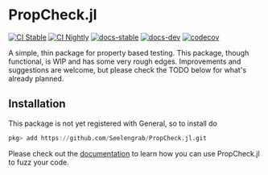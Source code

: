 # PropCheck.jl

[![CI Stable](https://github.com/Seelengrab/PropCheck.jl/actions/workflows/ci.yml/badge.svg?branch=main)](https://github.com/Seelengrab/PropCheck.jl/actions/workflows/ci.yml)
[![CI Nightly](https://github.com/Seelengrab/PropCheck.jl/actions/workflows/nightly.yml/badge.svg?branch=main)](https://github.com/Seelengrab/PropCheck.jl/actions/workflows/nightly.yml)
[![docs-stable](https://img.shields.io/badge/docs-stable-blue.svg)](https://seelengrab.github.io/PropCheck.jl/stable)
[![docs-dev](https://img.shields.io/badge/docs-dev-blue.svg)](https://seelengrab.github.io/PropCheck.jl/dev)
[![codecov](https://codecov.io/github/Seelengrab/PropCheck.jl/branch/main/graph/badge.svg?token=PBH8NJCHKS)](https://codecov.io/github/Seelengrab/PropCheck.jl)

A simple, thin package for property based testing. This package, though functional, is WIP and has some very rough edges. Improvements and suggestions are welcome, but please check the TODO below for what's already planned.

## Installation

This package is not yet registered with General, so to install do

```julia
pkg> add https://github.com/Seelengrab/PropCheck.jl.git
```

Please check out the [documentation](https://seelengrab.github.io/PropCheck.jl/stable) to learn how you can use PropCheck.jl to fuzz your code.
